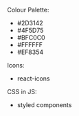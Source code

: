 Colour Palette:

- #2D3142
- #4F5D75
- #BFC0C0
- #FFFFFF
- #EF8354

Icons:

- react-icons

CSS in JS:

- styled components
